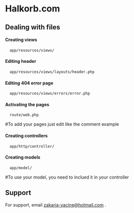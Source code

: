 
# Halkorb.com

## Dealing with files

#### Creating views

```http
  app/resources/views/
```
#### Editing header

```http
  app/resources/views/layouts/header.php
```
#### Editing 404 error page

```http
  app/resources/views/errors/error.php
```
#### Activating the pages

```http
  route/web.php
```
#To add your pages just edit like the comment example 
#### Creating controllers

```http
  app/http/controller/
```

#### Creating models

```http
  app/model/
```
#To use your model, you need to inclued it in your controller



## Support

For support, email zakaria-yacine@hotmail.com .


